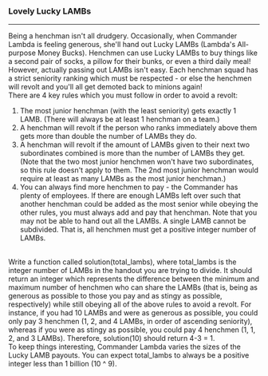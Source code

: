 ### Lovely Lucky LAMBs
***
Being a henchman isn't all drudgery. Occasionally, when Commander Lambda is feeling generous, she'll hand out Lucky LAMBs (Lambda's All-purpose Money Bucks). 
Henchmen can use Lucky LAMBs to buy things like a second pair of socks, a pillow for their bunks, or even a third daily meal!\
However, actually passing out LAMBs isn't easy. Each henchman squad has a strict seniority ranking which must be respected - or else the henchmen will 
revolt and you'll all get demoted back to minions again!\
There are 4 key rules which you must follow in order to avoid a revolt:
1. The most junior henchman (with the least seniority) gets exactly 1 LAMB.  (There will always be at least 1 henchman on a team.)
2. A henchman will revolt if the person who ranks immediately above them gets more than double the number of LAMBs they do.
3. A henchman will revolt if the amount of LAMBs given to their next two subordinates combined is more than the number of LAMBs they get.  
(Note that the two most junior henchmen won't have two subordinates, so this rule doesn't apply to them.  The 2nd most junior henchman would 
require at least as many LAMBs as the most junior henchman.)
4. You can always find more henchmen to pay - the Commander has plenty of employees.  If there are enough LAMBs left over such that another 
henchman could be added as the most senior while obeying the other rules, you must always add and pay that henchman.
Note that you may not be able to hand out all the LAMBs. A single LAMB cannot be subdivided. That is, all henchmen must get a positive integer number 
of LAMBs.\
&nbsp;

Write a function called solution(total_lambs), where total_lambs is the integer number of LAMBs in the handout you are trying to divide. It should 
return an integer which represents the difference between the minimum and maximum number of henchmen who can share the LAMBs (that is, being as generous 
as possible to those you pay and as stingy as possible, respectively) while still obeying all of the above rules to avoid a revolt.  For instance, 
if you had 10 LAMBs and were as generous as possible, you could only pay 3 henchmen (1, 2, and 4 LAMBs, in order of ascending seniority), 
whereas if you were as stingy as possible, you could pay 4 henchmen (1, 1, 2, and 3 LAMBs). Therefore, solution(10) should return 4-3 = 1.\
To keep things interesting, Commander Lambda varies the sizes of the Lucky LAMB payouts. You can expect total_lambs to always be a positive 
integer less than 1 billion (10 ^ 9).
